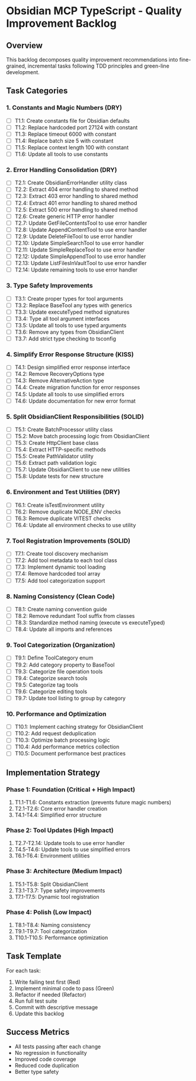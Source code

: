 # Obsidian MCP TypeScript - Quality Improvement Backlog

## Overview
This backlog decomposes quality improvement recommendations into fine-grained, incremental tasks following TDD principles and green-line development.

## Task Categories

### 1. Constants and Magic Numbers (DRY)
- [ ] T1.1: Create constants file for Obsidian defaults
- [ ] T1.2: Replace hardcoded port 27124 with constant
- [ ] T1.3: Replace timeout 6000 with constant
- [ ] T1.4: Replace batch size 5 with constant
- [ ] T1.5: Replace context length 100 with constant
- [ ] T1.6: Update all tools to use constants

### 2. Error Handling Consolidation (DRY)
- [ ] T2.1: Create ObsidianErrorHandler utility class
- [ ] T2.2: Extract 404 error handling to shared method
- [ ] T2.3: Extract 403 error handling to shared method
- [ ] T2.4: Extract 401 error handling to shared method
- [ ] T2.5: Extract 500 error handling to shared method
- [ ] T2.6: Create generic HTTP error handler
- [ ] T2.7: Update GetFileContentsTool to use error handler
- [ ] T2.8: Update AppendContentTool to use error handler
- [ ] T2.9: Update DeleteFileTool to use error handler
- [ ] T2.10: Update SimpleSearchTool to use error handler
- [ ] T2.11: Update SimpleReplaceTool to use error handler
- [ ] T2.12: Update SimpleAppendTool to use error handler
- [ ] T2.13: Update ListFilesInVaultTool to use error handler
- [ ] T2.14: Update remaining tools to use error handler

### 3. Type Safety Improvements
- [ ] T3.1: Create proper types for tool arguments
- [ ] T3.2: Replace BaseTool any types with generics
- [ ] T3.3: Update executeTyped method signatures
- [ ] T3.4: Type all tool argument interfaces
- [ ] T3.5: Update all tools to use typed arguments
- [ ] T3.6: Remove any types from ObsidianClient
- [ ] T3.7: Add strict type checking to tsconfig

### 4. Simplify Error Response Structure (KISS)
- [ ] T4.1: Design simplified error response interface
- [ ] T4.2: Remove RecoveryOptions type
- [ ] T4.3: Remove AlternativeAction type
- [ ] T4.4: Create migration function for error responses
- [ ] T4.5: Update all tools to use simplified errors
- [ ] T4.6: Update documentation for new error format

### 5. Split ObsidianClient Responsibilities (SOLID)
- [ ] T5.1: Create BatchProcessor utility class
- [ ] T5.2: Move batch processing logic from ObsidianClient
- [ ] T5.3: Create HttpClient base class
- [ ] T5.4: Extract HTTP-specific methods
- [ ] T5.5: Create PathValidator utility
- [ ] T5.6: Extract path validation logic
- [ ] T5.7: Update ObsidianClient to use new utilities
- [ ] T5.8: Update tests for new structure

### 6. Environment and Test Utilities (DRY)
- [ ] T6.1: Create isTestEnvironment utility
- [ ] T6.2: Remove duplicate NODE_ENV checks
- [ ] T6.3: Remove duplicate VITEST checks
- [ ] T6.4: Update all environment checks to use utility

### 7. Tool Registration Improvements (SOLID)
- [ ] T7.1: Create tool discovery mechanism
- [ ] T7.2: Add tool metadata to each tool class
- [ ] T7.3: Implement dynamic tool loading
- [ ] T7.4: Remove hardcoded tool array
- [ ] T7.5: Add tool categorization support

### 8. Naming Consistency (Clean Code)
- [ ] T8.1: Create naming convention guide
- [ ] T8.2: Remove redundant Tool suffix from classes
- [ ] T8.3: Standardize method naming (execute vs executeTyped)
- [ ] T8.4: Update all imports and references

### 9. Tool Categorization (Organization)
- [ ] T9.1: Define ToolCategory enum
- [ ] T9.2: Add category property to BaseTool
- [ ] T9.3: Categorize file operation tools
- [ ] T9.4: Categorize search tools
- [ ] T9.5: Categorize tag tools
- [ ] T9.6: Categorize editing tools
- [ ] T9.7: Update tool listing to group by category

### 10. Performance and Optimization
- [ ] T10.1: Implement caching strategy for ObsidianClient
- [ ] T10.2: Add request deduplication
- [ ] T10.3: Optimize batch processing logic
- [ ] T10.4: Add performance metrics collection
- [ ] T10.5: Document performance best practices

## Implementation Strategy

### Phase 1: Foundation (Critical + High Impact)
1. T1.1-T1.6: Constants extraction (prevents future magic numbers)
2. T2.1-T2.6: Core error handler creation
3. T4.1-T4.4: Simplified error structure

### Phase 2: Tool Updates (High Impact)
1. T2.7-T2.14: Update tools to use error handler
2. T4.5-T4.6: Update tools to use simplified errors
3. T6.1-T6.4: Environment utilities

### Phase 3: Architecture (Medium Impact)
1. T5.1-T5.8: Split ObsidianClient
2. T3.1-T3.7: Type safety improvements
3. T7.1-T7.5: Dynamic tool registration

### Phase 4: Polish (Low Impact)
1. T8.1-T8.4: Naming consistency
2. T9.1-T9.7: Tool categorization
3. T10.1-T10.5: Performance optimization

## Task Template

For each task:
1. Write failing test first (Red)
2. Implement minimal code to pass (Green)
3. Refactor if needed (Refactor)
4. Run full test suite
5. Commit with descriptive message
6. Update this backlog

## Success Metrics
- All tests passing after each change
- No regression in functionality
- Improved code coverage
- Reduced code duplication
- Better type safety